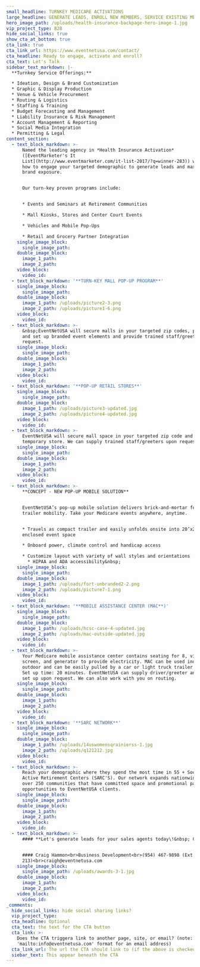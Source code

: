 ```yaml
---
small_headline: TURNKEY MEDICARE ACTIVATIONS
large_headline: GENERATE LEADS, ENROLL NEW MEMBERS, SERVICE EXISTING MEMBERS
hero_image_path: /uploads/health-insurance-backpage-hero-image-1.jpg
vip_project_type: B2B
hide_social_links: true
show_cta_at_bottom: true
cta_link: true
cta_link_url: https://www.eventnetusa.com/contact/
cta_headline: Ready to engage, activate and enroll?
cta_text: Let's Talk
sidebar_text_markdown: |-
  **Turnkey Service Offerings:**

  * Ideation, Design & Brand Customization
  * Graphic & Display Production
  * Venue & Vehicle Procurement
  * Routing & Logistics
  * Staffing & Training
  * Budget Forecasting and Management
  * Liability Insurance & Risk Management
  * Account Management & Reporting
  * Social Media Integration
  * Permitting & Legal
content_section:
  - text_block_markdown: >-
      Named the leading agency in *Health Insurance Activation*
      ([EventMarketer's It
      List](http://www.eventmarketer.com/it-list-2017/?q=winner-283)) we know
      how to engage your targeted demographic to generate leads and maximize
      brand exposure.


      Our turn-key proven programs include:


      * Events and Seminars at Retirement Communities

      * Mall Kiosks, Stores and Center Court Events

      * Vehicles and Mobile Pop-Ups

      * Retail and Grocery Partner Integration
    single_image_block:
      single_image_path:
    double_image_block:
      image_1_path:
      image_2_path:
    video_block:
      video_id:
  - text_block_markdown: '**TURN-KEY MALL POP-UP PROGRAM**'
    single_image_block:
      single_image_path:
    double_image_block:
      image_1_path: /uploads/picture2-3.png
      image_2_path: /uploads/picture1-6.png
    video_block:
      video_id:
  - text_block_markdown: >-
      &nbsp;EventNetUSA will secure malls in your targeted zip codes, produce
      and set up branded event elements and provide trained staff/greeters upon
      request.
    single_image_block:
      single_image_path:
    double_image_block:
      image_1_path:
      image_2_path:
    video_block:
      video_id:
  - text_block_markdown: '**POP-UP RETAIL STORES**'
    single_image_block:
      single_image_path:
    double_image_block:
      image_1_path: /uploads/picture3-updated.jpg
      image_2_path: /uploads/picture4-updated.jpg
    video_block:
      video_id:
  - text_block_markdown: >-
      EventNetUSA will secure mall space in your targeted zip code and build out
      temporary store. We can supply trained staff/greeters upon request.
    single_image_block:
      single_image_path:
    double_image_block:
      image_1_path:
      image_2_path:
    video_block:
      video_id:
  - text_block_markdown: >-
      **CONCEPT - NEW POP-UP MOBILE SOLUTION**


      EventNetUSA’s pop-up mobile solution delivers brick-and-mortar feel with
      trailer mobility. Take your Medicare events anywhere, anytime.


      * Travels as compact trailer and easily unfolds onsite into 20’x20’
      enclosed event space

      * Onboard power, climate control and handicap access

      * Customize layout with variety of wall styles and orientations
        * HIPAA and ADA accessibility&nbsp;
    single_image_block:
      single_image_path:
    double_image_block:
      image_1_path: /uploads/fort-unbranded2-2.png
      image_2_path: /uploads/picture7-1.png
    video_block:
      video_id:
  - text_block_markdown: '**MOBILE ASSISTANCE CENTER (MAC**)'
    single_image_block:
      single_image_path:
    double_image_block:
      image_1_path: /uploads/hcsc-case-4-updated.jpg
      image_2_path: /uploads/mac-outside-updated.jpg
    video_block:
      video_id:
  - text_block_markdown: >-
      Your Medicare mobile assistance center contains seating for 8, video
      screen, and generator to provide electricity. MAC can be used indoor or
      outdoor and can be easily pulled by a car or light truck trailer hitch.
      Set up time: 20 minutes. EventNetUSA can supply driver/greeter and manage
      set up upon request. We can also work with you on routing.
    single_image_block:
      single_image_path:
    double_image_block:
      image_1_path:
      image_2_path:
    video_block:
      video_id:
  - text_block_markdown: '**SARC NETWORK**'
    single_image_block:
      single_image_path:
    double_image_block:
      image_1_path: /uploads/14uswomensqrainierss-1.jpg
      image_2_path: /uploads/q121212.jpg
    video_block:
      video_id:
  - text_block_markdown: >-
      Reach your demographic where they spend the most time in 55 + Socially
      Active Retirement Centers (SARC'S). Our network expands nationwide with
      over 250 communities that have committed space and promotional partnership
      opportunities to EventNetUSA clients.
    single_image_block:
      single_image_path:
    double_image_block:
      image_1_path:
      image_2_path:
    video_block:
      video_id:
  - text_block_markdown: >-
      #### **Let's generate leads for your sales agents today\!&nbsp; Contact:**


      #### Craig Hammon<br>Business Development<br>(954) 467-9898 (Ext.
      213)<br>craigh@eventnetusa.com
    single_image_block:
      single_image_path: /uploads/awards-3-1.jpg
    double_image_block:
      image_1_path:
      image_2_path:
    video_block:
      video_id:
_comments:
  hide_social_links: hide social sharing links?
  vip_project_type:
  cta_headline: Optional
  cta_text: the text for the CTA button
  cta_link: >-
    Does the CTA triggera link to another page, site, or email? (note: use
    'mailto:info@eventnetusa.com' format for an email address)
  cta_link_url: The url the CTA should link to (if the above is checked)
  siebar_text: This appear beneath the CTA
---
```



